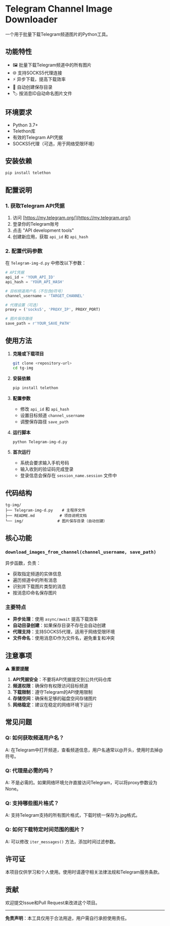 # Telegram Channel Image Downloader

一个用于批量下载Telegram频道图片的Python工具。

## 功能特性

- 🖼️ 批量下载Telegram频道中的所有图片
- 🌐 支持SOCKS5代理连接
- ⚡ 异步下载，提高下载效率
- 📁 自动创建保存目录
- 🏷️ 按消息ID自动命名图片文件

## 环境要求

- Python 3.7+
- Telethon库
- 有效的Telegram API凭据
- SOCKS5代理（可选，用于网络受限环境）

## 安装依赖

```bash
pip install telethon
```

## 配置说明

### 1. 获取Telegram API凭据

1. 访问 [https://my.telegram.org/](https://my.telegram.org/)
2. 登录你的Telegram账号
3. 点击 "API development tools"
4. 创建新应用，获取 `api_id` 和 `api_hash`

### 2. 配置代码参数

在 `Telegram-img-d.py` 中修改以下参数：

```python
# API凭据
api_id = 'YOUR_API_ID'
api_hash = 'YOUR_API_HASH'

# 目标频道用户名（不包含@符号）
channel_username = 'TARGET_CHANNEL'

# 代理设置（可选）
proxy = ('socks5', 'PROXY_IP', PROXY_PORT)

# 图片保存路径
save_path = r'YOUR_SAVE_PATH'
```

## 使用方法

1. **克隆或下载项目**
   ```bash
   git clone <repository-url>
   cd tg-img
   ```

2. **安装依赖**
   ```bash
   pip install telethon
   ```

3. **配置参数**
   - 修改 `api_id` 和 `api_hash`
   - 设置目标频道 `channel_username`
   - 调整保存路径 `save_path`

4. **运行脚本**
   ```bash
   python Telegram-img-d.py
   ```

5. **首次运行**
   - 系统会要求输入手机号码
   - 输入收到的验证码完成登录
   - 登录信息会保存在 `session_name.session` 文件中

## 代码结构

```
tg-img/
├── Telegram-img-d.py    # 主程序文件
├── README.md           # 项目说明文档
└── img/               # 图片保存目录（自动创建）
```

## 核心功能

### `download_images_from_channel(channel_username, save_path)`

异步函数，负责：
- 获取指定频道的实体信息
- 遍历频道中的所有消息
- 识别并下载图片类型的消息
- 按消息ID命名保存图片

### 主要特点

- **异步处理**：使用 `async/await` 提高下载效率
- **自动目录创建**：如果保存目录不存在会自动创建
- **代理支持**：支持SOCKS5代理，适用于网络受限环境
- **文件命名**：使用消息ID作为文件名，避免重复和冲突

## 注意事项

⚠️ **重要提醒**

1. **API凭据安全**：不要将API凭据提交到公共代码仓库
2. **频道权限**：确保你有权限访问目标频道
3. **下载限制**：遵守Telegram的API使用限制
4. **存储空间**：确保有足够的磁盘空间存储图片
5. **网络稳定**：建议在稳定的网络环境下运行

## 常见问题

### Q: 如何获取频道用户名？
A: 在Telegram中打开频道，查看频道信息，用户名通常以@开头，使用时去掉@符号。

### Q: 代理是必需的吗？
A: 不是必需的。如果网络环境允许直接访问Telegram，可以将proxy参数设为None。

### Q: 支持哪些图片格式？
A: 支持Telegram支持的所有图片格式，下载时统一保存为.jpg格式。

### Q: 如何下载特定时间范围的图片？
A: 可以修改 `iter_messages()` 方法，添加时间过滤参数。

## 许可证

本项目仅供学习和个人使用。使用时请遵守相关法律法规和Telegram服务条款。

## 贡献

欢迎提交Issue和Pull Request来改进这个项目。

---

**免责声明**：本工具仅用于合法用途，用户需自行承担使用责任。
